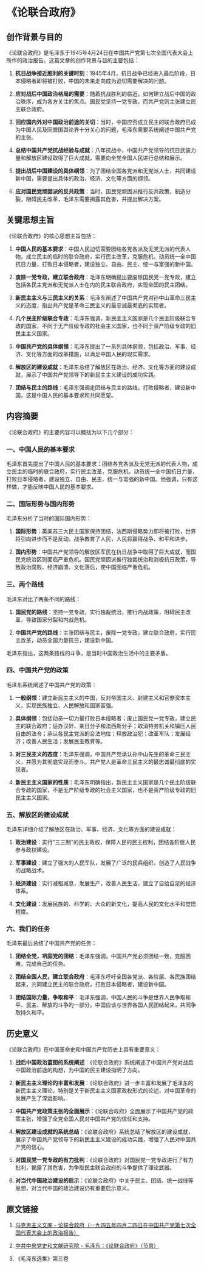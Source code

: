 # 《论联合政府》

## 创作背景与目的

《论联合政府》是毛泽东于1945年4月24日在中国共产党第七次全国代表大会上所作的政治报告。这篇文章的创作背景与目的主要包括：

1. **抗日战争接近胜利的关键时刻**：1945年4月，抗日战争已经进入最后阶段，日本侵略者即将被打败，中国的未来走向成为迫切需要解决的问题。

2. **应对战后中国政治格局的需要**：随着抗战胜利的临近，如何建立战后中国的政治秩序，成为各方关注的焦点。国民党坚持一党专政，而共产党则主张建立民主联合政府。

3. **回应国内外对中国政治前途的关切**：当时，中国应否成立民主的联合政府已成为中国人民及同盟国舆论界十分关心的问题，毛泽东需要系统阐述中国共产党的主张。

4. **总结中国共产党抗战经验与成就**：八年抗战中，中国共产党领导的抗日武装力量和解放区建设取得了巨大成就，需要向全党全国人民进行总结和展示。

5. **提出战后中国建设的具体纲领**：为了团结全国各党派和无党派人士，共同建设新中国，需要提出具体的政治、经济、文化等方面的纲领。

6. **应对国民党顽固派的反共政策**：当时，国民党顽固派推行反共政策，制造分裂，阻碍民主改革，毛泽东需要揭露其危害，并提出解决方案。

## 关键思想主旨

《论联合政府》的核心思想主旨包括：

1. **中国人民的基本要求**：中国人民迫切需要团结各党各派及无党无派的代表人物，成立民主的临时的联合政府，实行民主改革，克服危机，动员统一全中国抗日力量，打败日本侵略者，建设独立、自由、民主、统一与富强的新中国。

2. **废除一党专政，建立联合政府**：毛泽东明确提出要废除国民党一党专政，建立包括各民主党派和无党派人士在内的民主联合政府，实现全国的民主团结。

3. **新民主主义与三民主义的关系**：毛泽东阐述了中国共产党对孙中山革命三民主义的态度，指出共产党是革命三民主义的最忠诚最彻底的实现者。

4. **几个民主阶级联合专政**：毛泽东强调，新民主主义国家是几个民主阶级联合专政的国家，不同于无产阶级专政的社会主义国家，也不同于资产阶级专政的旧民主主义国家。

5. **中国共产党的具体纲领**：毛泽东提出了一系列具体纲领，包括政治、军事、经济、文化等方面的改革措施，以满足中国人民的现实需求。

6. **解放区的建设成就**：毛泽东总结了解放区在政治、经济、文化等方面的建设成就，展示了中国共产党领导下的新民主主义建设的成功实践。

7. **团结与民主的路线**：毛泽东强调走团结与民主的路线，打败侵略者，建设新中国，这是中国人民的基本要求和共同愿望。

## 内容摘要

《论联合政府》的主要内容可以概括为以下几个部分：

### 一、中国人民的基本要求

毛泽东首先提出了中国人民的基本要求：团结各党各派及无党无派的代表人物，成立民主的临时的联合政府，实行民主改革，克服危机，动员统一全中国抗日力量，打败日本侵略者，建设独立、自由、民主、统一与富强的新中国。他强调，只有这样做，才能反映中国人民的基本要求。

### 二、国际形势与国内形势

毛泽东分析了当时的国际国内形势：

1. **国际形势**：英美苏三大民主国家保持团结，法西斯侵略势力即将被打败，世界将引向进步而不是反动。战争教育了人民，人民将赢得战争、和平和进步。

2. **国内形势**：中国共产党领导的解放区军民在抗日战争中取得了巨大成就，而国民党统治区则面临严重危机。国民党顽固派推行独裁统治和消极抗日政策，导致政治腐败、经济崩溃、文化落后，使中国面临严重危机。

### 三、两个路线

毛泽东对比了两条不同的路线：

1. **国民党的路线**：坚持一党专政，实行独裁统治，推行内战政策，阻碍民主改革，导致国家分裂和内战危机。

2. **中国共产党的路线**：主张团结与民主，废除一党专政，建立联合政府，实行民主改革，动员全国力量抗日，建设新中国。

毛泽东指出，这两条路线的斗争，是当时中国政治生活中的主要矛盾。

### 四、中国共产党的政策

毛泽东系统阐述了中国共产党的政策：

1. **一般纲领**：建立新民主主义的中国，反对帝国主义、封建主义和官僚资本主义，实现民族独立、人民解放和国家富强。

2. **具体纲领**：包括动员一切力量打败日本侵略者；废止国民党一党专政，建立民主的联合政府；惩办汉奸、亲日分子和法西斯分子；取消特务机关和镇压人民自由的法令；承认各民主党派的合法地位；释放政治犯；改革军队；发展经济；改善人民生活；发展民主教育等。

3. **对三民主义的态度**：毛泽东强调，中国共产党承认孙中山先生的革命三民主义，并愿为其彻底实现而奋斗。共产党人是革命三民主义的最忠诚最彻底的实现者。

4. **新民主主义国家的性质**：毛泽东明确指出，新民主主义国家是几个民主阶级联合专政的国家，不是无产阶级专政的社会主义国家，也不是资产阶级专政的旧民主主义国家。

### 五、解放区的建设成就

毛泽东详细介绍了解放区在政治、军事、经济、文化等方面的建设成就：

1. **政治建设**：实行"三三制"的民主政权，保障人民的民主权利，团结各阶层人民参与政权建设。

2. **军事建设**：建立了强大的人民军队，发展了广泛的民兵组织，创造了人民战争的战略战术。

3. **经济建设**：实行减租减息，发展生产，改善人民生活，建立了自给自足的经济体系。

4. **文化建设**：发展民族的、科学的、大众的新文化，提高人民的文化水平和觉悟程度。

### 六、我们的任务

毛泽东最后总结了中国共产党的任务：

1. **团结全党，巩固党的团结**：毛泽东强调，中国共产党必须团结一致，克服困难，完成自己的任务。

2. **团结全国人民，建立联合政府**：毛泽东呼吁全国各党派、各阶层、各民族团结起来，共同建立民主的联合政府，打败日本侵略者，建设新中国。

3. **团结国际力量，争取和平**：毛泽东强调，中国人民的斗争是世界人民争取和平、民主、解放的斗争的一部分，中国应该与世界各国人民团结起来，共同争取持久和平。

## 历史意义

《论联合政府》在中国革命史和中国共产党历史上具有重要意义：

1. **战后中国政治蓝图的系统阐述**：《论联合政府》系统阐述了中国共产党对战后中国政治前途的构想，为中国的民主建设指明了方向。

2. **新民主主义理论的丰富和发展**：《论联合政府》进一步丰富和发展了毛泽东的新民主主义理论，特别是关于新民主主义国家政权形式的论述，对中国革命的发展产生了深远影响。

3. **中国共产党政策主张的全面展示**：《论联合政府》全面展示了中国共产党的政策主张，增强了全党全国人民对中国共产党的信任和支持。

4. **解放区建设成就的系统总结**：《论联合政府》系统总结了解放区的建设成就，展示了中国共产党领导下的新民主主义建设的成功实践，增强了人民对中国共产党的信心。

5. **对国民党一党专政的有力批判**：《论联合政府》对国民党一党专政进行了有力批判，揭露了其危害，为争取民主联合政府的斗争提供了理论武器。

6. **对当代中国政治建设的启示**：《论联合政府》中关于民主、团结、统一战线等思想，对当代中国的政治建设仍有重要启示意义。

## 原文链接

1. [马克思主义文库 - 论联合政府（一九四五年四月二四日在中国共产党第七次全国代表大会上的政治报告）](https://www.marxists.org/chinese/maozedong/marxist.org-chinese-mao-19450424aa.htm)

2. [中共中央党史和文献研究院 - 毛泽东：《论联合政府》（节录）](https://www.dswxyjy.org.cn/n/2012/1129/c244516-19738969-5.html)

3. 《毛泽东选集》第三卷

